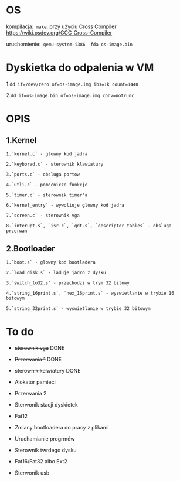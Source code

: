 # OS 

kompilacja:` make`, przy użyciu Cross Compiler https://wiki.osdev.org/GCC_Cross-Compiler

uruchomienie:` qemu-system-i386 -fda os-image.bin`

# Dyskietka do odpalenia w VM
1.`dd if=/dev/zero of=os-image.img ibs=1k count=1440`

2.`dd if=os-image.bin of=os-image.img conv=notrunc`

# OPIS

##  1.Kernel

    1.`kernel.c` - glowny kod jadra

    2.`keyborad.c` - sterownik klawiatury

    3.`ports.c` - obsluga portow

    4.`utli.c` - pomocnicze funkcje

    5.`timer.c` - sterownik timer'a

    6.`kernel_entry` - wywoliuje glowny kod jadra

    7.`screen.c` - sterownik vga

    8.`interupt.s`, `isr.c`, `gdt.s`, `descriptor_tables` - obsluga przerwan

## 2.Bootloader

    1.`boot.s` - glowny kod bootladera

    2.`load_disk.s` - laduje jadro z dysku

    3.`switch_to32.s' - przechodzi w trym 32 bitowy

    4.`string_16print.s`, `hex_16print.s` - wyswietlanie w trybie 16 bitowym

    5.`string_32print.s` - wyswietlanie w trybie 32 bitowym

# To do

  - ~~sterownik vga~~ DONE
  - ~~Przerwania 1~~ DONE
  - ~~sterownik kalwiatury~~ DONE

  - Alokator pamieci
  - Przerwania 2
  - Sterwonik stacji dyskietek
  - Fat12
  - Zmiany bootloadera do pracy z plikami 
  - Uruchamianie progrmów

  - Sterownik twrdego dysku
  - Fat16/Fat32 albo Ext2
  - Sterwonik usb

